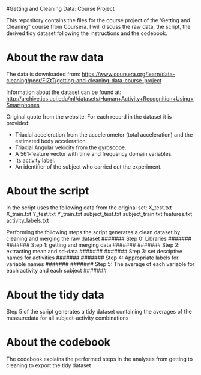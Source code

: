 #Getting and Cleaning Data: Course Project

This repository contains the files for the course project of the 'Getting and Cleaning" course from Coursera. I will discuss the raw data, the script, the derived tidy dataset following the instructions and the codebook.

# About the raw data
The data is downloaded from: 
https://www.coursera.org/learn/data-cleaning/peer/FIZtT/getting-and-cleaning-data-course-project 

Information about the dataset can be found at:
http://archive.ics.uci.edu/ml/datasets/Human+Activity+Recognition+Using+Smartphones

Original quote from the website:
For each record in the dataset it is provided: 
- Triaxial acceleration from the accelerometer (total acceleration) and the estimated body acceleration. 
- Triaxial Angular velocity from the gyroscope. 
- A 561-feature vector with time and frequency domain variables. 
- Its activity label. 
- An identifier of the subject who carried out the experiment.



# About the script
In the script uses the following data from the original set:
X_test.txt
X_train.txt
Y_test.txt
Y_train.txt
subject_test.txt
subject_train.txt
features.txt
activity_labels.txt

Performing the following steps the script generates a clean dataset by cleaning and merging the raw dataset
####### Step 0: Libraries #######
####### Step 1: getting and merging data #######
####### Step 2: extracting mean and sd-data #######
####### Step 3: set desciptive names for activities #######
####### Step 4: Appropriate labels for variable names #######
####### Step 5: The average of each variable for each activity and each subject #######

# About the tidy data
Step 5 of the script generates a tidy dataset containing the averages of the measuredata for all subject-activity combinations

# About the codebook
The codebook explains the performed steps in the analyses from getting to cleaning to export the tidy dataset



